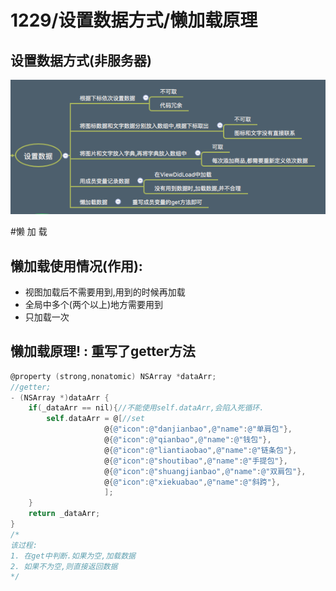 # 1229/设置数据方式/懒加载原理

## 设置数据方式(非服务器)
![](/1229/images/WX20170722-104815.png)

#懒 加 载
## 懒加载使用情况(作用):
 * 视图加载后不需要用到,用到的时候再加载
 * 全局中多个(两个以上)地方需要用到
 * 只加载一次
 
## 懒加载原理! : 重写了getter方法
```objectivec
@property (strong,nonatomic) NSArray *dataArr;
//getter;
- (NSArray *)dataArr {
    if(_dataArr == nil){//不能使用self.dataArr,会陷入死循环.
        self.dataArr = @[//set
                     @{@"icon":@"danjianbao",@"name":@"单肩包"},
                     @{@"icon":@"qianbao",@"name":@"钱包"},
                     @{@"icon":@"liantiaobao",@"name":@"链条包"},
                     @{@"icon":@"shoutibao",@"name":@"手提包"},
                     @{@"icon":@"shuangjianbao",@"name":@"双肩包"},
                     @{@"icon":@"xiekuabao",@"name":@"斜跨"},
                     ];
    }
    return _dataArr;
}
/*
该过程:
1. 在get中判断.如果为空,加载数据
2. 如果不为空,则直接返回数据
*/
```








